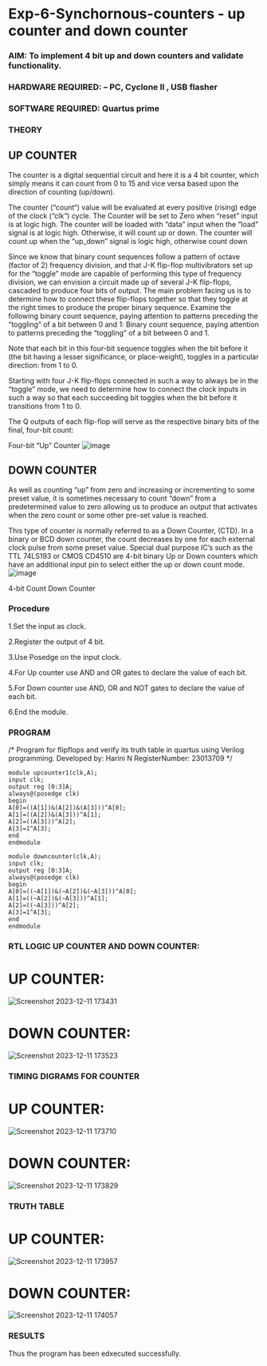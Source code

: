 # Exp-6-Synchornous-counters - up counter and down counter 
### AIM: To implement 4 bit up and down counters and validate  functionality.
### HARDWARE REQUIRED:  – PC, Cyclone II , USB flasher
### SOFTWARE REQUIRED:   Quartus prime
### THEORY 

## UP COUNTER 
The counter is a digital sequential circuit and here it is a 4 bit counter, which simply means it can count from 0 to 15 and vice versa based upon the direction of counting (up/down). 

The counter (“count“) value will be evaluated at every positive (rising) edge of the clock (“clk“) cycle.
The Counter will be set to Zero when “reset” input is at logic high.
The counter will be loaded with “data” input when the “load” signal is at logic high. Otherwise, it will count up or down.
The counter will count up when the “up_down” signal is logic high, otherwise count down

Since we know that binary count sequences follow a pattern of octave (factor of 2) frequency division, and that J-K flip-flop multivibrators set up for the “toggle” mode are capable of performing this type of frequency division, we can envision a circuit made up of several J-K flip-flops, cascaded to produce four bits of output.
The main problem facing us is to determine how to connect these flip-flops together so that they toggle at the right times to produce the proper binary sequence.
Examine the following binary count sequence, paying attention to patterns preceding the “toggling” of a bit between 0 and 1:
Binary count sequence, paying attention to patterns preceding the “toggling” of a bit between 0 and 1.

Note that each bit in this four-bit sequence toggles when the bit before it (the bit having a lesser significance, or place-weight), toggles in a particular direction: from 1 to 0.



 
 

Starting with four J-K flip-flops connected in such a way to always be in the “toggle” mode, we need to determine how to connect the clock inputs in such a way so that each succeeding bit toggles when the bit before it transitions from 1 to 0.

The Q outputs of each flip-flop will serve as the respective binary bits of the final, four-bit count:

 
 

Four-bit “Up” Counter
![image](https://user-images.githubusercontent.com/36288975/169644758-b2f4339d-9532-40c5-af40-8f4f8c942e2c.png)



## DOWN COUNTER 

As well as counting “up” from zero and increasing or incrementing to some preset value, it is sometimes necessary to count “down” from a predetermined value to zero allowing us to produce an output that activates when the zero count or some other pre-set value is reached.

This type of counter is normally referred to as a Down Counter, (CTD). In a binary or BCD down counter, the count decreases by one for each external clock pulse from some preset value. Special dual purpose IC’s such as the TTL 74LS193 or CMOS CD4510 are 4-bit binary Up or Down counters which have an additional input pin to select either the up or down count mode.
![image](https://user-images.githubusercontent.com/36288975/169644844-1a14e123-7228-4ed8-81a9-eb937dff4ac8.png)


4-bit Count Down Counter
### Procedure
1.Set the input as clock.

2.Register the output of 4 bit.

3.Use Posedge on the input clock.

4.For Up counter use AND and OR gates to declare the value of each bit.

5.For Down counter use AND, OR and NOT gates to declare the value of each bit.

6.End the module.
### PROGRAM 
/*
Program for flipflops  and verify its truth table in quartus using Verilog programming.
Developed by: Harini N
RegisterNumber: 23013709 
*/
```
module upcounter1(clk,A);
input clk;
output reg [0:3]A;
always@(posedge clk)
begin
A[0]=((A[1])&(A[2])&(A[3]))^A[0];
A[1]=((A[2])&(A[3]))^A[1];
A[2]=((A[3]))^A[2];
A[3]=1^A[3];
end 
endmodule
```
```
module downcounter(clk,A);
input clk;
output reg [0:3]A;
always@(posedge clk)
begin
A[0]=((~A[1])&(~A[2])&(~A[3]))^A[0];
A[1]=((~A[2])&(~A[3]))^A[1];
A[2]=((~A[3]))^A[2];
A[3]=1^A[3];
end
endmodule
```
### RTL LOGIC UP COUNTER AND DOWN COUNTER:
# UP COUNTER:
![Screenshot 2023-12-11 173431](https://github.com/HARININAGAPPAN/Exp-7-Synchornous-counters-/assets/147473910/f92509cb-8b78-4ea2-9e43-9dddda659f13)
# DOWN COUNTER:
![Screenshot 2023-12-11 173523](https://github.com/HARININAGAPPAN/Exp-7-Synchornous-counters-/assets/147473910/2d66728a-207a-4bb4-ba5e-475c939ad928)
### TIMING DIGRAMS FOR COUNTER
# UP COUNTER:
![Screenshot 2023-12-11 173710](https://github.com/HARININAGAPPAN/Exp-7-Synchornous-counters-/assets/147473910/ae31ea8b-4067-4144-af4a-7ade65c665c9)
# DOWN COUNTER:
![Screenshot 2023-12-11 173829](https://github.com/HARININAGAPPAN/Exp-7-Synchornous-counters-/assets/147473910/41e99654-d393-44c4-9d4c-0965d970d434)
### TRUTH TABLE 
# UP COUNTER:
![Screenshot 2023-12-11 173957](https://github.com/HARININAGAPPAN/Exp-7-Synchornous-counters-/assets/147473910/2dd72be4-9ffa-4898-9e93-5c17ee1525db)
# DOWN COUNTER:
![Screenshot 2023-12-11 174057](https://github.com/HARININAGAPPAN/Exp-7-Synchornous-counters-/assets/147473910/cd206ef5-8322-4b9b-9a9b-5ddbc0197327)
### RESULTS 
Thus the program has been edxecuted successfully.


